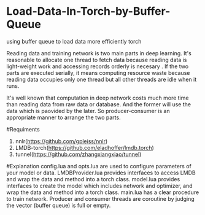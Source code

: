 # Load-Data-In-Torch-by-Buffer-Queue
using buffer queue to load data  more efficiently torch

Reading data and training network is two main parts in deep learning. It's reasonable to allocate one thread to fetch data because reading data is light-weight work and accessing records orderly is necesary . If the two parts are executed serially, it means computing resource waste because reading data occupies only one thread but all other threads are idle when it runs. 

It's well known that computation in deep network costs much more time than reading data from raw data or database. And the former will use the data which is paovided by the later. So producer-consumer is an appropriate manner to arrange the two parts.

#Requiments
1. nnlr(https://github.com/gpleiss/nnlr)
2. LMDB-torch(https://github.com/eladhoffer/lmdb.torch)
3. tunnel(https://github.com/zhangxiangxiao/tunnel)

#Explanation
config.lua and opts.lua are used to configure parameters of your model or data.
LMDBProvider.lua provides interfaces to access LMDB and wrap the data and method into a torch class.
model.lua provides interfaces to create the model which includes network and optimizer, and wrap the data and method into a torch class.
main.lua has a clear procedure to train network. Producer and consumer threads are coroutine by judging the vector (buffer queue) is full or empty.

  

